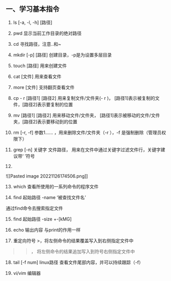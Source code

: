 ## 一、学习基本指令

  

1. ls [-a, -l, -h] [路径]

2. pwd 显示当前工作目录的绝对路径

3. cd 寻找路径，注意..和~

4. mkdir [-p] [路径] 创建目录，-p是为设置多层目录

5. touch [路径] 用来创建文件

6. cat [文件] 用来查看文件

7. more [文件] 支持翻页查看文件

8. cp - r [路径1] [路径2] 用来复制文件/文件夹(- r )， [路径1]表示被复制的文件，[路径2]表示要复制的位置

9. mv [路径1] [路径2] 用来移动文件/文件夹， [路径1]表示被移动的文件/文件夹，[路径2]表示要移动到的位置

10. rm [-r, -f] 参数1...... ，用来删除文件/文件夹（-r ），-f 是强制删除（管理员权限下）

11. grep [-n] 关键字 文件路径， 用来在文件中通过关键字过滤文件行，关键字建议带‘ ’符号

12.
![[Pasted image 20221126174506.png]]

13. which 查看所使用的一系列命令的程序文件

14. find 起始路径 -name ‘被查找文件名’

通过find命令去搜索指定文件

15. find 起始路径 -size +-[kMG]

16. echo 输出内容 与print的作用一样

17. 重定向符号 >，将左侧命令的结果覆盖写入到右侧指定文件中

>>， 将左侧命令的结果追加写入到符号右侧指定文件中

18. tail [-f num] linux路径 查看文件尾部内容，并可以持续跟踪（-f）

19. vi/vim 编辑器